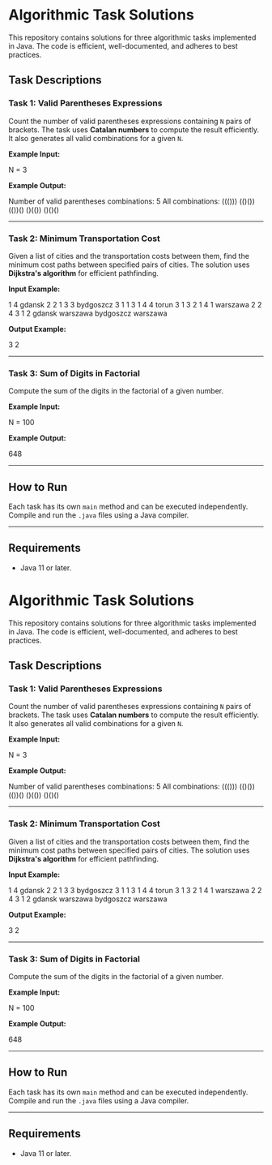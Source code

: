 # Algorithmic Task Solutions

This repository contains solutions for three algorithmic tasks implemented in Java. The code is efficient, well-documented, and adheres to best practices.

## Task Descriptions

### Task 1: Valid Parentheses Expressions
Count the number of valid parentheses expressions containing `N` pairs of brackets. The task uses **Catalan numbers** to compute the result efficiently. It also generates all valid combinations for a given `N`.

**Example Input:**

N = 3

**Example Output:**

Number of valid parentheses combinations: 5
All combinations:
((()))
(()())
(())()
()(())
()()()

---

### Task 2: Minimum Transportation Cost
Given a list of cities and the transportation costs between them, find the minimum cost paths between specified pairs of cities. The solution uses **Dijkstra's algorithm** for efficient pathfinding.

**Input Example:**

1
4
gdansk
2
2 1
3 3
bydgoszcz
3
1 1
3 1
4 4
torun
3
1 3
2 1
4 1
warszawa
2
2 4
3 1
2
gdansk warszawa
bydgoszcz warszawa

**Output Example:**

3
2

---

### Task 3: Sum of Digits in Factorial
Compute the sum of the digits in the factorial of a given number.

**Example Input:**

N = 100

**Example Output:**

648

---

## How to Run
Each task has its own `main` method and can be executed independently. Compile and run the `.java` files using a Java compiler.

---

## Requirements
- Java 11 or later.
# Algorithmic Task Solutions

This repository contains solutions for three algorithmic tasks implemented in Java. The code is efficient, well-documented, and adheres to best practices.

## Task Descriptions

### Task 1: Valid Parentheses Expressions
Count the number of valid parentheses expressions containing `N` pairs of brackets. The task uses **Catalan numbers** to compute the result efficiently. It also generates all valid combinations for a given `N`.

**Example Input:**

N = 3

**Example Output:**

Number of valid parentheses combinations: 5
All combinations:
((()))
(()())
(())()
()(())
()()()

---

### Task 2: Minimum Transportation Cost
Given a list of cities and the transportation costs between them, find the minimum cost paths between specified pairs of cities. The solution uses **Dijkstra's algorithm** for efficient pathfinding.

**Input Example:**

1
4
gdansk
2
2 1
3 3
bydgoszcz
3
1 1
3 1
4 4
torun
3
1 3
2 1
4 1
warszawa
2
2 4
3 1
2
gdansk warszawa
bydgoszcz warszawa

**Output Example:**

3
2

---

### Task 3: Sum of Digits in Factorial
Compute the sum of the digits in the factorial of a given number.

**Example Input:**

N = 100

**Example Output:**

648

---

## How to Run
Each task has its own `main` method and can be executed independently. Compile and run the `.java` files using a Java compiler.

---

## Requirements
- Java 11 or later.
